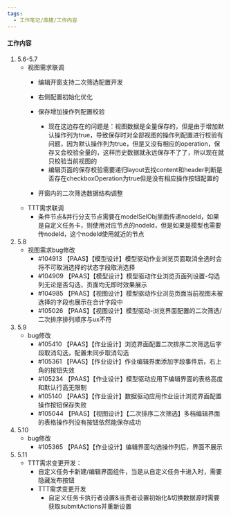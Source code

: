 ```yaml
---
tags:
  - 工作笔记/鼎捷/工作内容
---
```

#### 工作内容

1. 5.6-5.7
	- 视图需求联调
		- 编辑开窗支持二次筛选配置开发
		- 右侧配置初始化优化
		- 保存增加操作列配置校验
			- 现在这边存在的问题是：视图数据是全量保存的，但是由于增加默认操作列为true，导致保存时对全部视图的操作列配置进行校验有问题，因为默认操作列为true，但是又没有相应的operation，保存又会校验全量的，这样历史数据就永远保存不了了，所以现在就只校验当前视图的
			- 编辑页面的保存校验需要递归layout去找content和header判断是否存在checkboxOperation为true但是没有相应操作按钮配置的
	
		- 开窗内的二次筛选数据结构调整
	- TTT需求联调
		- 条件节点&并行分支节点需要在modelSelObj里面传递nodeId，如果是自定义任务卡，则使用对应节点的nodeId，但是如果是模型也需要传nodeId，这个nodeId使用就近的节点
2. 5.8
	- 视图需求bug修改
		- #104913 【PAAS】【模型设计】模型驱动作业浏览页面取消全选时会将不可取消选择的状态字段取消选择
		- #104909 【PAAS】【模型设计】模型驱动作业浏览页面列设置-勾选列无论是否勾选，页面均无即时效果展示
		- #104985 【PAAS】【视图设计】模型驱动作业浏览页面当前视图未被选择的字段也展示在合计字段中
		- #105026 【PAAS】【视图设计】模型驱动-浏览界面配置的二次筛选/二次排序排列顺序与ux不符
3. 5.9
	- bug修改
		- #105410 【PAAS】【作业设计】浏览界面配置二次排序二次筛选后字段取消勾选，配置未同步取消勾选
		- #105361 【PAAS】【作业设计】作业编辑界面添加字段事件后，右上角的按钮失效
		- #105234 【PAAS】【作业设计】模型驱动应用下编辑界面的表格高度和默认行高无限制
		- #105140 【PAAS】【作业设计】数据驱动应用作业设计浏览界面配置操作按钮保存失败
		- #105044 【PAAS】【视图设计】【二次排序二次筛选】多档编辑界面的表格操作列没有按钮依然能保存成功
4. 5.10
	- bug修改
		- #105365 【PAAS】【作业设计】编辑界面勾选操作列后，界面不展示
5. 5.11
	- TTT需求变更开发：
		- 自定义任务卡新建/编辑界面组件，当是从自定义任务卡进入时，需要隐藏发布按钮
		- TTT需求变更开发
			- 自定义任务卡执行者设置&当责者设置初始化&切换数据源时需要获取submitActions并重新设置